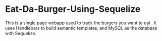 # Eat-Da-Burger-Using-Sequelize
This is a single page webapp used to track the burgers you want to eat . It uses Handlebars to build semantic templates, and MySQL as the database with Sequelize.

